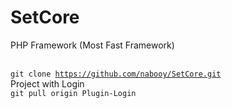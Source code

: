 # SetCore
PHP Framework (Most Fast Framework)

<br><code>git clone https://github.com/nabooy/SetCore.git</code>
<br>Project with Login
<br><code>git pull origin Plugin-Login</code>

